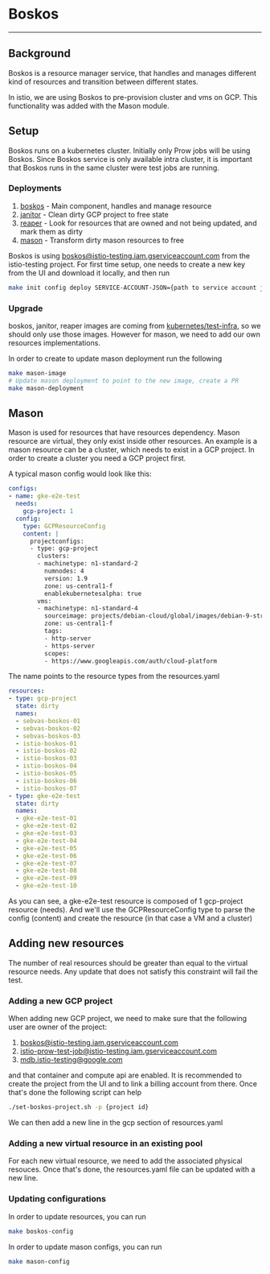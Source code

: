 # Boskos
-----

## Background

Boskos is a resource manager service, that handles and manages different kind of
resources and transition between different states.

In istio, we are using Boskos to pre-provision cluster and vms on GCP. This
functionality was added with the Mason module.

## Setup

Boskos runs on a kubernetes cluster. Initially only Prow jobs will be using
Boskos. Since Boskos service is only available intra cluster, it is important
that Boskos runs in the same cluster were test jobs are running.

### Deployments

1. [boskos](./boskos_deployment.yaml)     - Main component, handles and manage resource
2. [janitor](./janitor_deployment.yaml)   - Clean dirty GCP project to free state
3. [reaper](./reaper_deployment.yaml)     - Look for resources that
   are owned and not being updated, and mark them as dirty
4. [mason](./mason_deployment.yaml)       - Transform dirty mason resources to
   free

Boskos is using boskos@istio-testing.iam.gserviceaccount.com from the
istio-testing project. For first time setup, one needs to create a new
key from the UI and download it locally, and then run


```bash
make init config deploy SERVICE-ACCOUNT-JSON={path to service account json file}
```

### Upgrade

boskos, janitor, reaper images are coming from
[kubernetes/test-infra](https://github.com/kubernetes/test-infra/tree/master/boskos),
so we should only use those images. However for mason, we need to add our own
resources implementations.

In order to create to update mason deployment run the following

```bash
make mason-image
# Update mason deployment to point to the new image, create a PR
make mason-deployment
```

## Mason

Mason is used for resources that have resources dependency. Mason resource are
virtual, they only exist inside other resources. An example is a mason resource
can be a cluster, which needs to exist in a GCP project. In order to create a
cluster you need a GCP project first.


A typical mason config would look like this:

```yaml
configs:
- name: gke-e2e-test
  needs:
    gcp-project: 1
  config:
    type: GCPResourceConfig
    content: |
      projectconfigs:
      - type: gcp-project
        clusters:
        - machinetype: n1-standard-2
          numnodes: 4
          version: 1.9
          zone: us-central1-f
          enablekubernetesalpha: true
        vms:
        - machinetype: n1-standard-4
          sourceimage: projects/debian-cloud/global/images/debian-9-stretch-v20180105
          zone: us-central1-f
          tags:
          - http-server
          - https-server
          scopes:
          - https://www.googleapis.com/auth/cloud-platform
```

The name points to the resource types from the resources.yaml

```yaml
resources:
- type: gcp-project
  state: dirty
  names:
  - sebvas-boskos-01
  - sebvas-boskos-02
  - sebvas-boskos-03
  - istio-boskos-01
  - istio-boskos-02
  - istio-boskos-03
  - istio-boskos-04
  - istio-boskos-05
  - istio-boskos-06
  - istio-boskos-07
- type: gke-e2e-test
  state: dirty
  names:
  - gke-e2e-test-01
  - gke-e2e-test-02
  - gke-e2e-test-03
  - gke-e2e-test-04
  - gke-e2e-test-05
  - gke-e2e-test-06
  - gke-e2e-test-07
  - gke-e2e-test-08
  - gke-e2e-test-09
  - gke-e2e-test-10
```

As you can see, a gke-e2e-test resource is composed of 1 gcp-project resource
(needs). And we'll use the GCPResourceConfig type to parse the config (content)
and create the resource (in that case a VM and a cluster)


## Adding new resources

The number of real resources should be greater than equal to the virtual
resource needs. Any update that does not satisfy this constraint will fail the
test.

### Adding a new GCP project

When adding new GCP project, we need to make sure that the following user are
owner of the project:

1. boskos@istio-testing.iam.gserviceaccount.com
2. istio-prow-test-job@istio-testing.iam.gserviceaccount.com
3. mdb.istio-testing@google.com

and that container and compute api are enabled. It is recommended to create the
project from the UI and to link a billing account from there. Once that's done
the following script can help

```bash
./set-boskos-project.sh -p {project id}
```

We can then add a new line in the gcp section of resources.yaml

### Adding a new virtual resource in an existing pool

For each new virtual resource, we need to add the associated physical resouces.
Once that's done, the resources.yaml file can be updated with a new line.

### Updating configurations

In order to update resources, you can run

```bash
make boskos-config
```

In order to update mason configs, you can run

```bash
make mason-config
```


